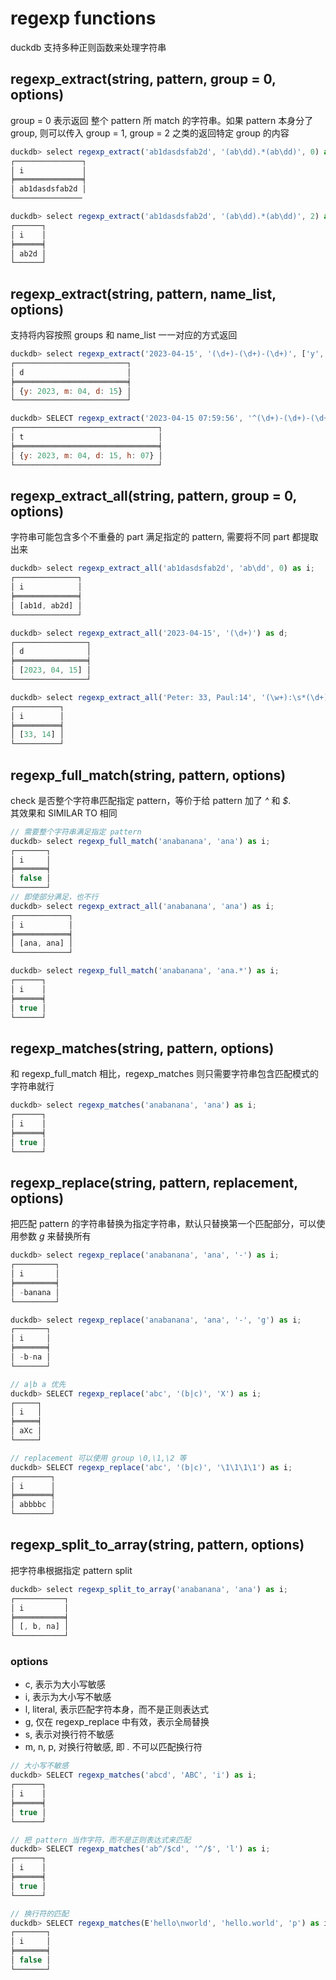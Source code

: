 # regexp functions
duckdb 支持多种正则函数来处理字符串
## regexp_extract(string, pattern, group = 0, options)
group = 0 表示返回 整个 pattern 所 match 的字符串。如果 pattern 本身分了 group, 则可以传入 group = 1, group = 2 之类的返回特定 group 的内容
```js
duckdb> select regexp_extract('ab1dasdsfab2d', '(ab\dd).*(ab\dd)', 0) as i;
┌───────────────┐
│ i             │
╞═══════════════╡
│ ab1dasdsfab2d │
└───────────────

duckdb> select regexp_extract('ab1dasdsfab2d', '(ab\dd).*(ab\dd)', 2) as i;
┌──────┐
│ i    │
╞══════╡
│ ab2d │
└──────┘
```

## regexp_extract(string, pattern, name_list, options)
支持将内容按照 groups 和 name_list 一一对应的方式返回
```js
duckdb> select regexp_extract('2023-04-15', '(\d+)-(\d+)-(\d+)', ['y', 'm', 'd']) as d;
┌─────────────────────────┐
│ d                       │
╞═════════════════════════╡
│ {y: 2023, m: 04, d: 15} │
└─────────────────────────┘

duckdb> SELECT regexp_extract('2023-04-15 07:59:56', '^(\d+)-(\d+)-(\d+) (\d+):(\d+):(\d+)', ['y', 'm', 'd', 'h']) as t;
┌────────────────────────────────┐
│ t                              │
╞════════════════════════════════╡
│ {y: 2023, m: 04, d: 15, h: 07} │
└────────────────────────────────┘
```

## regexp_extract_all(string, pattern, group = 0, options)
字符串可能包含多个不重叠的 part 满足指定的 pattern, 需要将不同 part 都提取出来
```js
duckdb> select regexp_extract_all('ab1dasdsfab2d', 'ab\dd', 0) as i;
┌──────────────┐
│ i            │
╞══════════════╡
│ [ab1d, ab2d] │
└──────────────┘

duckdb> select regexp_extract_all('2023-04-15', '(\d+)') as d;
┌────────────────┐
│ d              │
╞════════════════╡
│ [2023, 04, 15] │
└────────────────┘

duckdb> select regexp_extract_all('Peter: 33, Paul:14', '(\w+):\s*(\d+)', 2) as i;
┌──────────┐
│ i        │
╞══════════╡
│ [33, 14] │
└──────────┘
```
## regexp_full_match(string, pattern, options)
check 是否整个字符串匹配指定 pattern，等价于给 pattern 加了 *^* 和 *$*.  
其效果和 SIMILAR TO 相同
```js
// 需要整个字符串满足指定 pattern
duckdb> select regexp_full_match('anabanana', 'ana') as i;
┌───────┐
│ i     │
╞═══════╡
│ false │
└───────┘
// 即使部分满足，也不行
duckdb> select regexp_extract_all('anabanana', 'ana') as i;
┌────────────┐
│ i          │
╞════════════╡
│ [ana, ana] │
└────────────┘

duckdb> select regexp_full_match('anabanana', 'ana.*') as i;
┌──────┐
│ i    │
╞══════╡
│ true │
└──────┘
```
## regexp_matches(string, pattern, options)
和 regexp_full_match 相比，regexp_matches 则只需要字符串包含匹配模式的字符串就行
```js
duckdb> select regexp_matches('anabanana', 'ana') as i;
┌──────┐
│ i    │
╞══════╡
│ true │
└──────┘
```
## regexp_replace(string, pattern, replacement, options)
把匹配 pattern 的字符串替换为指定字符串，默认只替换第一个匹配部分，可以使用参数 *g* 来替换所有
```js
duckdb> select regexp_replace('anabanana', 'ana', '-') as i;
┌─────────┐
│ i       │
╞═════════╡
│ -banana │
└─────────┘

duckdb> select regexp_replace('anabanana', 'ana', '-', 'g') as i;
┌───────┐
│ i     │
╞═══════╡
│ -b-na │
└───────┘

// a|b a 优先
duckdb> SELECT regexp_replace('abc', '(b|c)', 'X') as i;
┌─────┐
│ i   │
╞═════╡
│ aXc │
└─────┘

// replacement 可以使用 group \0,\1,\2 等
duckdb> SELECT regexp_replace('abc', '(b|c)', '\1\1\1\1') as i;
┌────────┐
│ i      │
╞════════╡
│ abbbbc │
└────────┘
```
## regexp_split_to_array(string, pattern, options)
把字符串根据指定 pattern split
```js
duckdb> select regexp_split_to_array('anabanana', 'ana') as i;
┌───────────┐
│ i         │
╞═══════════╡
│ [, b, na] │
└───────────┘
```

### options
* c, 表示为大小写敏感
* i, 表示为大小写不敏感
* l, literal, 表示匹配字符本身，而不是正则表达式
* g, 仅在 regexp_replace 中有效，表示全局替换
* s, 表示对换行符不敏感
* m, n, p, 对换行符敏感, 即 *.* 不可以匹配换行符
```js
// 大小写不敏感
duckdb> SELECT regexp_matches('abcd', 'ABC', 'i') as i;
┌──────┐
│ i    │
╞══════╡
│ true │
└──────┘

// 把 pattern 当作字符，而不是正则表达式来匹配
duckdb> SELECT regexp_matches('ab^/$cd', '^/$', 'l') as i;
┌──────┐
│ i    │
╞══════╡
│ true │
└──────┘

// 换行符的匹配
duckdb> SELECT regexp_matches(E'hello\nworld', 'hello.world', 'p') as i;
┌───────┐
│ i     │
╞═══════╡
│ false │
└───────┘
```